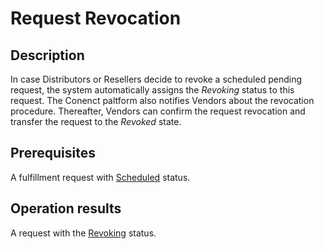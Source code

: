 # Request Revocation
## Description
In case Distributors or Resellers decide to revoke a scheduled pending request, the system automatically assigns the *Revoking* status to this request. The Conenct paltform also notifies Vendors about the revocation procedure. Thereafter, Vendors can confirm the request revocation and transfer the request to the *Revoked* state.
## Prerequisites
A fulfillment request with [Scheduled](s-g-scheduled.html) status.
## Operation results
A request with the [Revoking](s-h-revoking.html) status.
